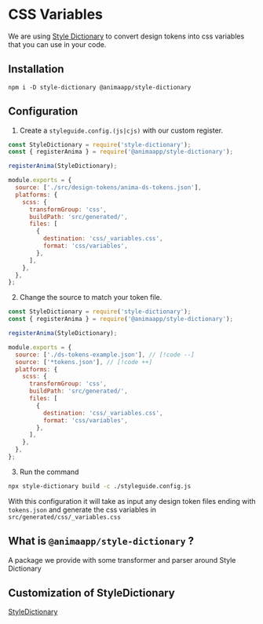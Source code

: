 # CSS Variables

We are using [Style Dictionary](https://amzn.github.io/style-dictionary/) to convert design tokens into css variables that you can use in your code.

## Installation

```
npm i -D style-dictionary @animaapp/style-dictionary
```

## Configuration

1. Create a `styleguide.config.(js|cjs)` with our custom register.
```js 4,2
const StyleDictionary = require('style-dictionary');
const { registerAnima } = require('@animaapp/style-dictionary');

registerAnima(StyleDictionary);

module.exports = {
  source: ['./src/design-tokens/anima-ds-tokens.json'],
  platforms: {
    scss: {
      transformGroup: 'css',
      buildPath: 'src/generated/',
      files: [
        {
          destination: 'css/_variables.css',
          format: 'css/variables',
        },
      ],
    },
  },
};
```

2. Change the source to match your token file.
```js
const StyleDictionary = require('style-dictionary');
const { registerAnima } = require('@animaapp/style-dictionary');

registerAnima(StyleDictionary);

module.exports = {
  source: ['./ds-tokens-example.json'], // [!code --]
  source: ['*tokens.json'], // [!code ++]
  platforms: {
    scss: {
      transformGroup: 'css',
      buildPath: 'src/generated/',
      files: [
        {
          destination: 'css/_variables.css',
          format: 'css/variables',
        },
      ],
    },
  },
};
```

3. Run the command
```sh
npx style-dictionary build -c ./styleguide.config.js
```

With this configuration it will take as input any design token files ending with `tokens.json` and generate the css variables in `src/generated/css/_variables.css`

## What is `@animaapp/style-dictionary` ?
A package we provide with some transformer and parser around Style Dictionary

## Customization of StyleDictionary

[StyleDictionary](https://amzn.github.io/style-dictionary/#/README)
